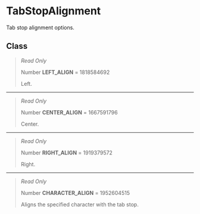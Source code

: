 # TabStopAlignment
Tab stop alignment options.

## Class
> *Read Only* 
> 
> Number **LEFT_ALIGN** = 1818584692
> 
> Left.
*** 
> *Read Only* 
> 
> Number **CENTER_ALIGN** = 1667591796
> 
> Center.
*** 
> *Read Only* 
> 
> Number **RIGHT_ALIGN** = 1919379572
> 
> Right.
*** 
> *Read Only* 
> 
> Number **CHARACTER_ALIGN** = 1952604515
> 
> Aligns the specified character with the tab stop.

